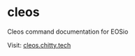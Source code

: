 # cleos
Cleos command documentation for EOSio

Visit: [cleos.chitty.tech](https://cleos.chitty.tech)

